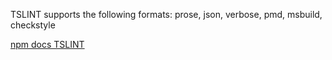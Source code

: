 

TSLINT supports the following formats:
prose, json, verbose, pmd, msbuild, checkstyle

[npm docs TSLINT](https://www.npmjs.com/package/tslint)

